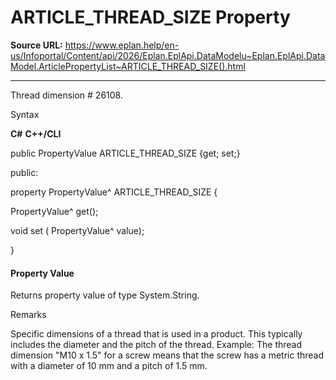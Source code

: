 # ARTICLE_THREAD_SIZE Property

**Source URL:** https://www.eplan.help/en-us/Infoportal/Content/api/2026/Eplan.EplApi.DataModelu~Eplan.EplApi.DataModel.ArticlePropertyList~ARTICLE_THREAD_SIZE().html

---

Thread dimension # 26108.

Syntax

**C#**
**C++/CLI**


public PropertyValue ARTICLE_THREAD_SIZE {get; set;}

public:

property PropertyValue^ ARTICLE_THREAD_SIZE {

   PropertyValue^ get();

   void set (    PropertyValue^ value);

}


#### Property Value

Returns property value of type System.String.

Remarks

Specific dimensions of a thread that is used in a product. This typically includes the diameter and the pitch of the thread. Example: The thread dimension "M10 x 1.5" for a screw means that the screw has a metric thread with a diameter of 10 mm and a pitch of 1.5 mm.
